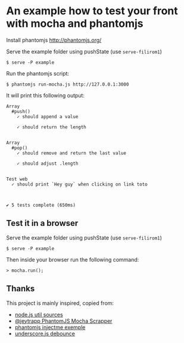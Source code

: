 # An example how to test your front with mocha and phantomjs

Install phantomjs <http://phantomjs.org/>

Serve the example folder using pushState (use `serve-filirom1`)

    $ serve -P example

Run the phantomjs script:

    $ phantomjs run-mocha.js http://127.0.0.1:3000

It will print this following output:

    Array
      #push()
        ✓ should append a value

        ✓ should return the length


    Array
      #pop()
        ✓ should remove and return the last value

        ✓ should adjust .length


    Test web
      ✓ should print `Hey guy` when clicking on link toto



    ✔ 5 tests complete (650ms)


## Test it in a browser

Serve the example folder using pushState (use `serve-filirom1`)

    $ serve -P example

Then inside your browser run the following command:

    > mocha.run();

## Thanks

This project is mainly inspired, copied from:
  * [node.js util sources](https://raw.github.com/joyent/node/master/lib/util.js)
  * [@jeytrapp PhantomJS Mocha Scrapper](https://gist.github.com/3041251/c861295758d8b97d7050e4e35858b3f5e1ddaae3)
  * [phantomjs injectme exemple](http://phantomjs.org/)
  * [underscore.js debounce](http://underscorejs.org/)
